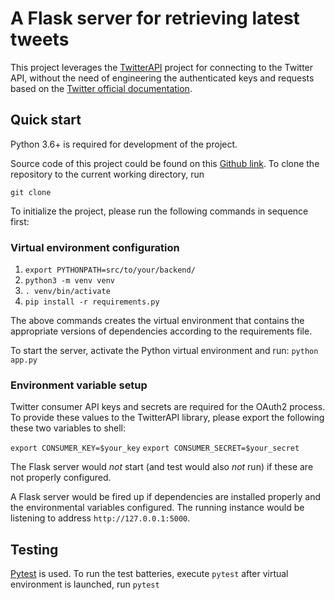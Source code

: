 # A Flask server for retrieving latest tweets

This project leverages the [TwitterAPI](https://github.com/geduldig/twitterapi) project for connecting to the Twitter
API, without the need of engineering the authenticated keys and requests based
on the [Twitter official documentation](https://developer.twitter.com/en/docs/basics/authentication/oauth-2-0/application-only).

## Quick start
Python 3.6+ is required for development of the project.

Source code of this project could be found on this [Github link](). To clone the repository to the current working directory, run

`git clone `

To initialize the project, please run the following commands in sequence first:

### Virtual environment configuration
1. `export PYTHONPATH=src/to/your/backend/`
2. `python3 -m venv venv`
3. `. venv/bin/activate`
4. `pip install -r requirements.py`

The above commands creates the virtual environment that contains the appropriate versions of dependencies according to the requirements file.

To start the server, activate the Python virtual environment and run:
`python app.py`

### Environment variable setup
Twitter consumer API keys and secrets are required for the OAuth2 process. To
provide these values to the TwitterAPI library, please export the following
these two variables to shell:

`export CONSUMER_KEY=$your_key`
`export CONSUMER_SECRET=$your_secret`

The Flask server would *not* start (and test would also *not* run) if these are not
properly configured.

A Flask server would be fired up if dependencies are installed properly and the environmental variables configured.
The running instance would be listening to address `http://127.0.0.1:5000`.

## Testing
[Pytest](https://docs.pytest.org/en/latest/index.html) is used. To run the test batteries, execute `pytest` after virtual environment is launched, run `pytest`

